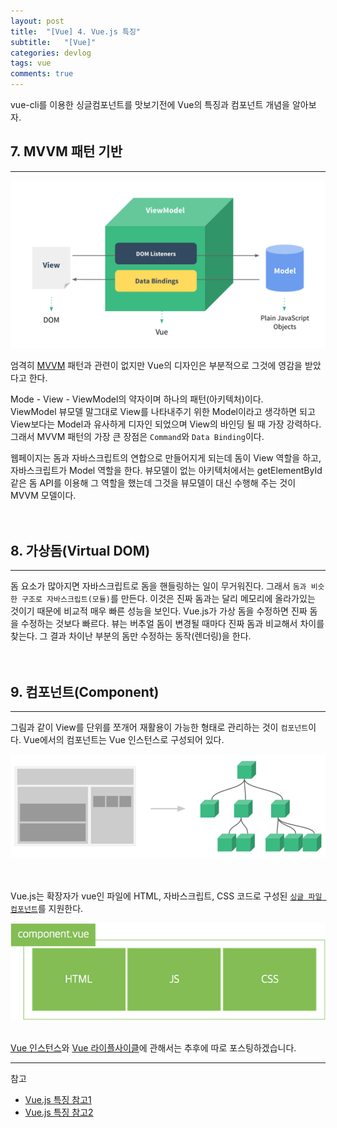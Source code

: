 ```yaml
---
layout: post
title:  "[Vue] 4. Vue.js 특징"
subtitle:   "[Vue]"
categories: devlog
tags: vue
comments: true
---
```


vue-cli를 이용한 싱글컴포넌트를 맛보기전에 Vue의 특징과 컴포넌트 개념을 알아보자.


## 7. MVVM 패턴 기반
--- 

[![vue-feature s1](/assets/img/devlog/201808/2018-08-21-vue-feature-s1.png)]() 

엄격히 [MVVM](http://hackersstudy.tistory.com/71) 패턴과 관련이 없지만 Vue의 디자인은 부분적으로 그것에 영감을 받았다고 한다.

Mode - View - ViewModel의 약자이며 하나의 패턴(아키텍처)이다.  
ViewModel 뷰모델 말그대로 View를 나타내주기 위한 Model이라고 생각하면 되고 View보다는 Model과 유사하게 디자인 되었으며 View의 바인딩 될 때 가장 강력하다.
그래서 MVVM 패턴의 가장 큰 장점은 `Command`와 `Data Binding`이다.


웹페이지는 돔과 자바스크립트의 연합으로 만들어지게 되는데 돔이 View 역할을 하고, 자바스크립트가 Model 역할을 한다. 뷰모델이 없는 아키텍처에서는 getElementById 같은 돔 API를 이용해 그 역할을 했는데
그것을 뷰모델이 대신 수행해 주는 것이 MVVM 모델이다.
<br><br><br>



## 8. 가상돔(Virtual DOM)
--- 

돔 요소가 많아지면 자바스크립트로 돔을 핸들링하는 일이 무거워진다. 그래서 `돔과 비슷한 구조로 자바스크립트(모듈)`를 만든다. 이것은 진짜 돔과는 달리 메모리에 올라가있는 것이기 때문에 비교적 매우 빠른 성능을 보인다. Vue.js가 가상 돔을 수정하면 진짜 돔을 수정하는 것보다 빠르다. 뷰는 버추얼 돔이 변경될 때마다 진짜 돔과 비교해서 차이를 찾는다. 그 결과 차이난 부분의 돔만 수정하는 동작(렌더링)을 한다.
<br><br><br>



## 9. 컴포넌트(Component)
---

그림과 같이 View를 단위를 쪼개어 재활용이 가능한 형태로 관리하는 것이 `컴포넌트`이다.
Vue에서의 컴포넌트는 Vue 인스턴스로 구성되어 있다.

[![vue-feature s2](/assets/img/devlog/201808/2018-08-21-vue-feature-s2.png)]()
<br><br><br>

Vue.js는 확장자가 vue인 파일에 HTML, 자바스크립트, CSS 코드로 구성된 [`싱글 파일 컴포넌트`](https://kr.vuejs.org/v2/guide/single-file-components.html)를 지원한다.

[![vue-feature s3](/assets/img/devlog/201808/2018-08-21-vue-feature-s3.png)]()
<br><br> 


[Vue 인스턴스](https://kr.vuejs.org/v2/guide/instance.html#Vue-%EC%9D%B8%EC%8A%A4%ED%84%B4%EC%8A%A4-%EB%A7%8C%EB%93%A4%EA%B8%B0)와 [Vue 라이플사이클](https://kr.vuejs.org/v2/guide/instance.html#%EC%9D%B8%EC%8A%A4%ED%84%B4%EC%8A%A4-%EB%9D%BC%EC%9D%B4%ED%94%84%EC%82%AC%EC%9D%B4%ED%81%B4-%ED%9B%85)에 관해서는 추후에 따로 포스팅하겠습니다.



---
참고
+ [Vue.js 특징 참고1](https://joshua1988.github.io/web_dev/vuejs-tutorial-for-beginner/#single-file-components-with-jsxes6)
+ [Vue.js 특징 참고2](http://blog.jeonghwan.net/vue/2017/03/27/vue.html)

